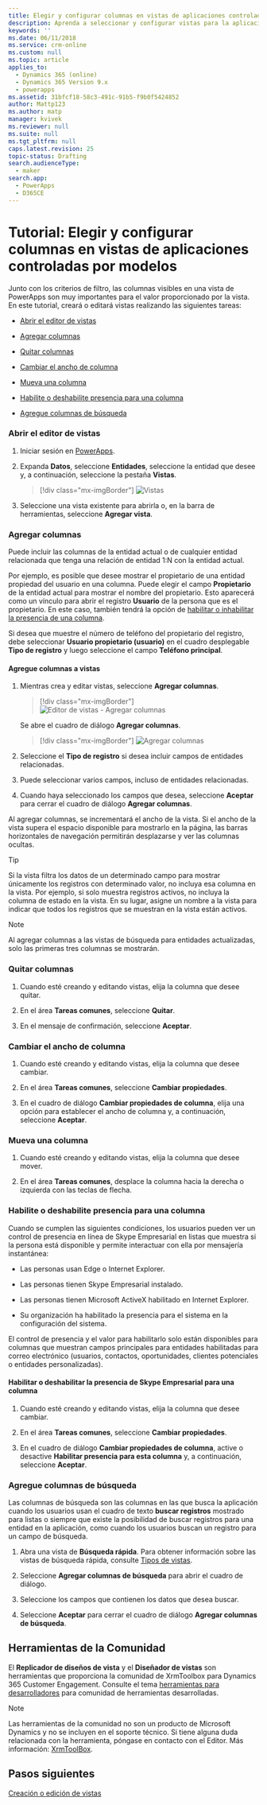 ```yaml
---
title: Elegir y configurar columnas en vistas de aplicaciones controladas por modelos en PowerApps | MicrosoftDocs
description: Aprenda a seleccionar y configurar vistas para la aplicación
keywords: ''
ms.date: 06/11/2018
ms.service: crm-online
ms.custom: null
ms.topic: article
applies_to:
  - Dynamics 365 (online)
  - Dynamics 365 Version 9.x
  - powerapps
ms.assetid: 31bfcf18-58c3-491c-91b5-f9b0f5424852
author: Mattp123
ms.author: matp
manager: kvivek
ms.reviewer: null
ms.suite: null
ms.tgt_pltfrm: null
caps.latest.revision: 25
topic-status: Drafting
search.audienceType:
  - maker
search.app:
  - PowerApps
  - D365CE
---
```


# <a name="tutorial-choose-and-configure-columns-in-model-driven-app-views"></a>Tutorial: Elegir y configurar columnas en vistas de aplicaciones controladas por modelos

<a name="BKMK_ChooseAndConfigureColumns"></a>   

 Junto con los criterios de filtro, las columnas visibles en una vista de PowerApps son muy importantes para el valor proporcionado por la vista. En este tutorial, creará o editará vistas realizando las siguientes tareas:  

-   [Abrir el editor de vistas](choose-and-configure-columns.md#open-the-view-editor)  
   
-   [Agregar columnas](choose-and-configure-columns.md#BKMK_AddColumns)  
  
-   [Quitar columnas](choose-and-configure-columns.md#BKMK_RemoveColumns)  
  
-   [Cambiar el ancho de columna](choose-and-configure-columns.md#BKMK_ChangeColumnWidth)  
  
-   [Mueva una columna](choose-and-configure-columns.md#BKMK_MoveAColumns)  
  
-   [Habilite o deshabilite presencia para una columna](choose-and-configure-columns.md#BKMK_EnableOrDisablePresence)  
  
-   [Agregue columnas de búsqueda](choose-and-configure-columns.md#BKMK_AddFindColumns)  

### <a name="open-the-view-editor"></a>Abrir el editor de vistas

1.  Iniciar sesión en [PowerApps](https://web.powerapps.com/?utm_source=padocs&utm_medium=linkinadoc&utm_campaign=referralsfromdoc).  

2.  Expanda **Datos**, seleccione **Entidades**, seleccione la entidad que desee y, a continuación, seleccione la pestaña **Vistas**. 

    > [!div class="mx-imgBorder"] 
    > ![Vistas](media/available-views.png)

3. Seleccione una vista existente para abrirla o, en la barra de herramientas, seleccione **Agregar vista**. 

<a name="BKMK_AddColumns"></a>   
### <a name="add-columns"></a>Agregar columnas  
 Puede incluir las columnas de la entidad actual o de cualquier entidad relacionada que tenga una relación de entidad 1:N con la entidad actual.  
  
 Por ejemplo, es posible que desee mostrar el propietario de una entidad propiedad del usuario en una columna. Puede elegir el campo **Propietario** de la entidad actual para mostrar el nombre del propietario. Esto aparecerá como un vínculo para abrir el registro **Usuario** de la persona que es el propietario. En este caso, también tendrá la opción de [habilitar o inhabilitar la presencia de una columna](choose-and-configure-columns.md#BKMK_EnableOrDisablePresence).  
  
 Si desea que muestre el número de teléfono del propietario del registro, debe seleccionar **Usuario propietario (usuario)** en el cuadro desplegable **Tipo de registro** y luego seleccione el campo **Teléfono principal**.  
  
#### <a name="add-columns-to-views"></a>Agregue columnas a vistas  
  
1.  Mientras crea y editar vistas, seleccione **Agregar columnas**. 

    > [!div class="mx-imgBorder"] 
    > ![Editor de vistas - Agregar columnas](media/view-editor.png)

    Se abre el cuadro de diálogo **Agregar columnas**.

    > [!div class="mx-imgBorder"] 
    > ![Agregar columnas](media/add-columns.png)
  
2.  Seleccione el **Tipo de registro** si desea incluir campos de entidades relacionadas.  
  
3.  Puede seleccionar varios campos, incluso de entidades relacionadas.  
  
4.  Cuando haya seleccionado los campos que desea, seleccione **Aceptar** para cerrar el cuadro de diálogo **Agregar columnas**.  
  
 Al agregar columnas, se incrementará el ancho de la vista. Si el ancho de la vista supera el espacio disponible para mostrarlo en la página, las barras horizontales de navegación permitirán desplazarse y ver las columnas ocultas.  
  
> [!TIP]
>  Si la vista filtra los datos de un determinado campo para mostrar únicamente los registros con determinado valor, no incluya esa columna en la vista. Por ejemplo, si solo muestra registros activos, no incluya la columna de estado en la vista. En su lugar, asigne un nombre a la vista para indicar que todos los registros que se muestran en la vista están activos.  
  
> [!NOTE]
>  Al agregar columnas a las vistas de búsqueda para entidades actualizadas, solo las primeras tres columnas se mostrarán.  
  
<a name="BKMK_RemoveColumns"></a>   
### <a name="remove-columns"></a>Quitar columnas  
  
1.  Cuando esté creando y editando vistas, elija la columna que desee quitar.  
  
2.  En el área **Tareas comunes**, seleccione **Quitar**.  
  
3.  En el mensaje de confirmación, seleccione **Aceptar**.  
  
<a name="BKMK_ChangeColumnWidth"></a>   
### <a name="change-column-width"></a>Cambiar el ancho de columna  
  
1.  Cuando esté creando y editando vistas, elija la columna que desee cambiar.  
  
2.  En el área **Tareas comunes**, seleccione **Cambiar propiedades**.  
  
3.  En el cuadro de diálogo **Cambiar propiedades de columna**, elija una opción para establecer el ancho de columna y, a continuación, seleccione **Aceptar**.  
  
<a name="BKMK_MoveAColumns"></a>   
### <a name="move-a-column"></a>Mueva una columna  
  
1.  Cuando esté creando y editando vistas, elija la columna que desee mover.  
  
2.  En el área **Tareas comunes**, desplace la columna hacia la derecha o izquierda con las teclas de flecha.  
  
<a name="BKMK_EnableOrDisablePresence"></a>   
### <a name="enable-or-disable-presence-for-a-column"></a>Habilite o deshabilite presencia para una columna  
 Cuando se cumplen las siguientes condiciones, los usuarios pueden ver un control de presencia en línea de Skype Empresarial en listas que muestra si la persona está disponible y permite interactuar con ella por mensajería instantánea:  
  
-   Las personas usan Edge o Internet Explorer.  
  
-   Las personas tienen Skype Empresarial instalado.  
  
-   Las personas tienen Microsoft ActiveX habilitado en Internet Explorer.  
  
-   Su organización ha habilitado la presencia para el sistema en la configuración del sistema.  
  
 El control de presencia y el valor para habilitarlo solo están disponibles para columnas que muestran campos principales para entidades habilitadas para correo electrónico (usuarios, contactos, oportunidades, clientes potenciales o entidades personalizadas).  
  
#### <a name="enable-or-disable-skype-for-business-presence-for-a-column"></a>Habilitar o deshabilitar la presencia de Skype Empresarial para una columna  
  
1.  Cuando esté creando y editando vistas, elija la columna que desee cambiar.  
  
2.  En el área **Tareas comunes**, seleccione **Cambiar propiedades**.  
  
3.  En el cuadro de diálogo **Cambiar propiedades de columna**, active o desactive **Habilitar presencia para esta columna** y, a continuación, seleccione **Aceptar**.  
  
<a name="BKMK_AddFindColumns"></a>   
### <a name="add-find-columns"></a>Agregue columnas de búsqueda  
 Las columnas de búsqueda son las columnas en las que busca la aplicación cuando los usuarios usan el cuadro de texto **buscar registros** mostrado para listas o siempre que existe la posibilidad de buscar registros para una entidad en la aplicación, como cuando los usuarios buscan un registro para un campo de búsqueda.  
  
1.  Abra una vista de **Búsqueda rápida**. Para obtener información sobre las vistas de búsqueda rápida, consulte [Tipos de vistas](create-edit-views.md#types-of-views).  
  
2.  Seleccione **Agregar columnas de búsqueda** para abrir el cuadro de diálogo.  
  
3.  Seleccione los campos que contienen los datos que desea buscar.  
  
4.  Seleccione **Aceptar** para cerrar el cuadro de diálogo **Agregar columnas de búsqueda**.  

## <a name="community-tools"></a>Herramientas de la Comunidad

El **Replicador de diseños de vista** y el **Diseñador de vistas** son herramientas que proporciona la comunidad de XrmToolbox para Dynamics 365 Customer Engagement. Consulte el tema [herramientas para desarrolladores](https://docs.microsoft.com/dynamics365/customer-engagement/developer/developer-tools) para comunidad de herramientas desarrolladas.

> [!NOTE]
> Las herramientas de la comunidad no son un producto de Microsoft Dynamics y no se incluyen en el soporte técnico. Si tiene alguna duda relacionada con la herramienta, póngase en contacto con el Editor. Más información: [XrmToolBox](https://www.xrmtoolbox.com). 

## <a name="next-steps"></a>Pasos siguientes
[Creación o edición de vistas](create-edit-views.md)

